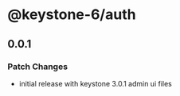 # @keystone-6/auth

## 0.0.1

### Patch Changes

- initial release with keystone 3.0.1 admin ui files

